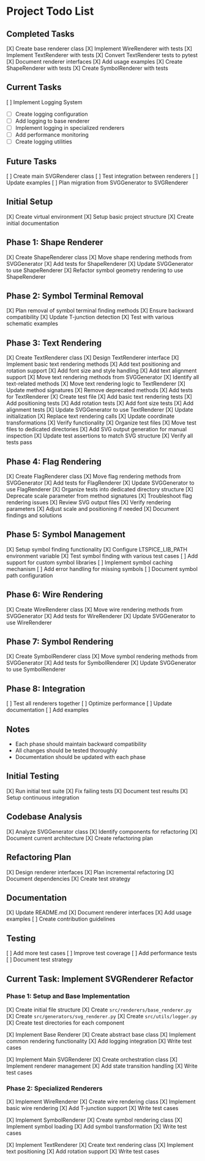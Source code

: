 # Project Todo List

## Completed Tasks
[X] Create base renderer class
[X] Implement WireRenderer with tests
[X] Implement TextRenderer with tests
[X] Convert TextRenderer tests to pytest
[X] Document renderer interfaces
[X] Add usage examples
[X] Create ShapeRenderer with tests
[X] Create SymbolRenderer with tests

## Current Tasks
[ ] Implement Logging System
  - [ ] Create logging configuration
  - [ ] Add logging to base renderer
  - [ ] Implement logging in specialized renderers
  - [ ] Add performance monitoring
  - [ ] Create logging utilities

## Future Tasks
[ ] Create main SVGRenderer class
[ ] Test integration between renderers
[ ] Update examples
[ ] Plan migration from SVGGenerator to SVGRenderer

## Initial Setup
[X] Create virtual environment
[X] Setup basic project structure
[X] Create initial documentation

## Phase 1: Shape Renderer
[X] Create ShapeRenderer class
[X] Move shape rendering methods from SVGGenerator
[X] Add tests for ShapeRenderer
[X] Update SVGGenerator to use ShapeRenderer
[X] Refactor symbol geometry rendering to use ShapeRenderer

## Phase 2: Symbol Terminal Removal
[X] Plan removal of symbol terminal finding methods
[X] Ensure backward compatibility
[X] Update T-junction detection
[X] Test with various schematic examples

## Phase 3: Text Rendering
[X] Create TextRenderer class
  [X] Design TextRenderer interface
  [X] Implement basic text rendering methods
  [X] Add text positioning and rotation support
  [X] Add font size and style handling
  [X] Add text alignment support
[X] Move text rendering methods from SVGGenerator
  [X] Identify all text-related methods
  [X] Move text rendering logic to TextRenderer
  [X] Update method signatures
  [X] Remove deprecated methods
[X] Add tests for TextRenderer
  [X] Create test file
  [X] Add basic text rendering tests
  [X] Add positioning tests
  [X] Add rotation tests
  [X] Add font size tests
  [X] Add alignment tests
[X] Update SVGGenerator to use TextRenderer
  [X] Update initialization
  [X] Replace text rendering calls
  [X] Update coordinate transformations
  [X] Verify functionality
[X] Organize test files
  [X] Move test files to dedicated directories
  [X] Add SVG output generation for manual inspection
  [X] Update test assertions to match SVG structure
  [X] Verify all tests pass

## Phase 4: Flag Rendering
[X] Create FlagRenderer class
[X] Move flag rendering methods from SVGGenerator
[X] Add tests for FlagRenderer
[X] Update SVGGenerator to use FlagRenderer
[X] Organize tests into dedicated directory structure
[X] Deprecate scale parameter from method signatures
[X] Troubleshoot flag rendering issues
  [X] Review SVG output files
  [X] Verify rendering parameters
  [X] Adjust scale and positioning if needed
  [X] Document findings and solutions

## Phase 5: Symbol Management
[X] Setup symbol finding functionality
[X] Configure LTSPICE_LIB_PATH environment variable
[X] Test symbol finding with various test cases
[ ] Add support for custom symbol libraries
[ ] Implement symbol caching mechanism
[ ] Add error handling for missing symbols
[ ] Document symbol path configuration

## Phase 6: Wire Rendering
[X] Create WireRenderer class
[X] Move wire rendering methods from SVGGenerator
[X] Add tests for WireRenderer
[X] Update SVGGenerator to use WireRenderer

## Phase 7: Symbol Rendering
[X] Create SymbolRenderer class
[X] Move symbol rendering methods from SVGGenerator
[X] Add tests for SymbolRenderer
[X] Update SVGGenerator to use SymbolRenderer

## Phase 8: Integration
[ ] Test all renderers together
[ ] Optimize performance
[ ] Update documentation
[ ] Add examples

## Notes
- Each phase should maintain backward compatibility
- All changes should be tested thoroughly
- Documentation should be updated with each phase

## Initial Testing
[X] Run initial test suite
[X] Fix failing tests
[X] Document test results
[X] Setup continuous integration

## Codebase Analysis
[X] Analyze SVGGenerator class
[X] Identify components for refactoring
[X] Document current architecture
[X] Create refactoring plan

## Refactoring Plan
[X] Design renderer interfaces
[X] Plan incremental refactoring
[X] Document dependencies
[X] Create test strategy

## Documentation
[X] Update README.md
[X] Document renderer interfaces
[X] Add usage examples
[ ] Create contribution guidelines

## Testing
[ ] Add more test cases
[ ] Improve test coverage
[ ] Add performance tests
[ ] Document test strategy

## Current Task: Implement SVGRenderer Refactor

### Phase 1: Setup and Base Implementation
[X] Create initial file structure
  [X] Create `src/renderers/base_renderer.py`
  [X] Create `src/generators/svg_renderer.py`
  [X] Create `src/utils/logger.py`
  [X] Create test directories for each component

[X] Implement Base Renderer
  [X] Create abstract base class
  [X] Implement common rendering functionality
  [X] Add logging integration
  [X] Write test cases

[X] Implement Main SVGRenderer
  [X] Create orchestration class
  [X] Implement renderer management
  [X] Add state transition handling
  [X] Write test cases

### Phase 2: Specialized Renderers
[X] Implement WireRenderer
  [X] Create wire rendering class
  [X] Implement basic wire rendering
  [X] Add T-junction support
  [X] Write test cases

[X] Implement SymbolRenderer
  [X] Create symbol rendering class
  [X] Implement symbol loading
  [X] Add symbol transformation
  [X] Write test cases

[X] Implement TextRenderer
  [X] Create text rendering class
  [X] Implement text positioning
  [X] Add rotation support
  [X] Write test cases 